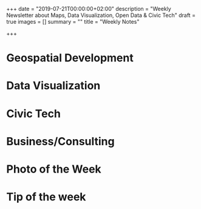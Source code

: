 +++
date = "2019-07-21T00:00:00+02:00"
description = "Weekly Newsletter about Maps, Data Visualization, Open Data & Civic Tech"
draft = true
images = []
summary = ""
title = "Weekly Notes"

+++
# Geospatial Development

# Data Visualization

# Civic Tech

# Business/Consulting

# Photo of the Week

# Tip of the week

<div class="rm-area-end-of-content"></div>
